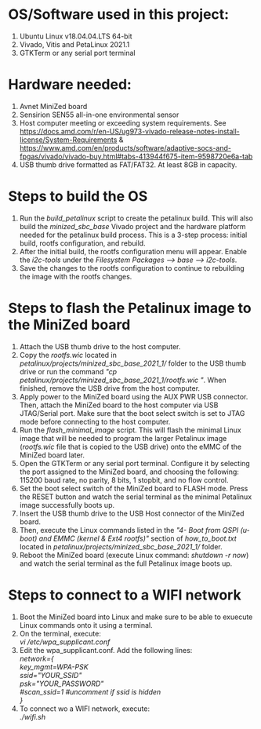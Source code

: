 # OS/Software used in this project:  
1. Ubuntu Linux v18.04.04.LTS 64-bit  
2. Vivado, Vitis and PetaLinux 2021.1  
3. GTKTerm or any serial port terminal  

# Hardware needed:  
1. Avnet MiniZed board  
2. Sensirion SEN55 all-in-one environmental sensor  
3. Host computer meeting or exceeding system requirements. See https://docs.amd.com/r/en-US/ug973-vivado-release-notes-install-license/System-Requirements & https://www.amd.com/en/products/software/adaptive-socs-and-fpgas/vivado/vivado-buy.html#tabs-413944f675-item-9598720e6a-tab  
4. USB thumb drive formatted as FAT/FAT32. At least 8GB in capacity.  

# Steps to build the OS  
1. Run the _build_petalinux_ script to create the petalinux build. This will also build the _minized_sbc_base_ Vivado project and the hardware platform needed for the petalinux build process. This is a 3-step process: initial build, rootfs configuration, and rebuild.  
2. After the initial build, the rootfs configuration menu will appear. Enable the _i2c-tools_ under the _Filesystem Packages --> base --> i2c-tools_.  
3. Save the changes to the rootfs configuration to continue to rebuilding the image with the rootfs changes.  

# Steps to flash the Petalinux image to the MiniZed board  
1. Attach the USB thumb drive to the host computer.  
2. Copy the _rootfs.wic_ located in _petalinux/projects/minized_sbc_base_2021_1/_ folder to the USB thumb drive or run the command _"cp petalinux/projects/minized_sbc_base_2021_1/rootfs.wic <thumb-drive-location>"_. When finished, remove the USB drive from the host computer.  
3. Apply power to the MiniZed board using the AUX PWR USB connector. Then, attach the MiniZed board to the host computer via USB JTAG/Serial port. Make sure that the boot select switch is set to JTAG mode before connecting to the host computer.  
4. Run the _flash_minimal_image_ script. This will flash the minimal Linux image that will be needed to program the larger Petalinux image (_rootfs.wic_ file that is copied to the USB drive) onto the eMMC of the MiniZed board later.  
5. Open the GTKTerm or any serial port terminal. Configure it by selecting the port assigned to the MiniZed board, and choosing the following: 115200 baud rate, no parity, 8 bits, 1 stopbit, and no flow control.  
6. Set the boot select switch of the MiniZed board to FLASH mode. Press the RESET button and watch the serial terminal as the minimal Petalinux image successfully boots up.  
7. Insert the USB thumb drive to the USB Host connector of the MiniZed board.  
8. Then, execute the Linux commands listed in the _"4- Boot from QSPI (u-boot) and EMMC (kernel & Ext4 rootfs)"_ section of _how_to_boot.txt_ located in _petalinux/projects/minized_sbc_base_2021_1/_ folder.  
9. Reboot the MiniZed board (execute Linux command: _shutdown -r now_) and watch the serial terminal as the full Petalinux image boots up.  

# Steps to connect to a WIFI network  
1. Boot the MiniZed board into Linux and make sure to be able to exuecute Linux commands onto it using a terminal.  
2. On the terminal, execute:  
   _vi /etc/wpa_supplicant.conf_  
3. Edit the wpa_supplicant.conf. Add the following lines:  
     _network={  
       key_mgmt=WPA-PSK  
       ssid="YOUR_SSID"  
       psk="YOUR_PASSWORD"  
       #scan_ssid=1 #uncomment if ssid is hidden  
     }_
4. To connect wo a WIFI network, execute:  
     _./wifi.sh_




